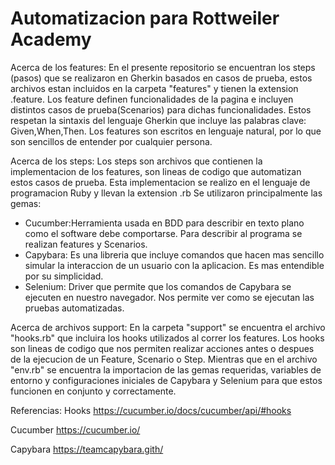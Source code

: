 # Automatizacion para Rottweiler Academy

Acerca de los features:
En el presente repositorio se encuentran los steps (pasos) que se realizaron en Gherkin basados en casos de prueba, estos archivos estan incluidos en la carpeta "features" y tienen la extension .feature. Los feature definen funcionalidades de la pagina e incluyen distintos casos de prueba(Scenarios) para dichas funcionalidades. Estos respetan la sintaxis del lenguaje Gherkin que incluye las palabras clave: Given,When,Then. Los features son escritos en lenguaje natural, por lo que son sencillos de entender por cualquier persona.

Acerca de los steps:
Los steps son archivos que contienen la implementacion de los features, son lineas de codigo que automatizan estos casos de prueba. 
Esta implementacion se realizo en el lenguaje de programacion Ruby y llevan la extension .rb
Se utilizaron principalmente las gemas:
* Cucumber:Herramienta usada en BDD para describir en texto plano como el software debe comportarse. Para describir al programa se realizan features y Scenarios.
* Capybara: Es una libreria  que incluye comandos que hacen mas sencillo simular la interaccion de un usuario con la aplicacion. Es mas entendible por su simplicidad.
* Selenium: Driver que permite que los comandos de Capybara se ejecuten en nuestro navegador. Nos permite ver como se ejecutan las pruebas automatizadas.

Acerca de archivos support:
En la carpeta "support" se encuentra el archivo "hooks.rb" que incluira los hooks utilizados al correr los features. Los hooks son lineas de codigo que nos permiten realizar acciones antes o despues de la ejecucion de un Feature, Scenario o Step.
Mientras que en el archivo "env.rb" se encuentra la importacion de las gemas requeridas, variables de entorno y configuraciones iniciales de Capybara y Selenium para que estos funcionen en conjunto y correctamente.


Referencias: 
Hooks
https://cucumber.io/docs/cucumber/api/#hooks

Cucumber
https://cucumber.io/

Capybara
https://teamcapybara.gith/






